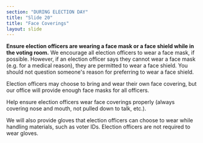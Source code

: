 ```yaml
---
section: "DURING ELECTION DAY"
title: "Slide 20"
title: "Face Coverings"
layout: slide
---
```


**Ensure election officers are wearing a face mask or a face shield while in the voting room.** We encourage all election officers to wear a face mask, if possible. However, if an election officer says they cannot wear a face mask (e.g. for a medical reason), they are permitted to wear a face shield. You should not question someone's reason for preferring to wear a face shield.

Election officers may choose to bring and wear their own face covering, but our office will provide enough face masks for all officers.

Help ensure election officers wear face coverings properly (always covering nose and mouth, not pulled down to talk, etc.).

We will also provide gloves that election officers can choose to wear while handling materials, such as voter IDs. Election officers are not required to wear gloves.